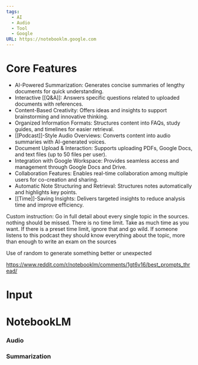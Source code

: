 ```yaml
---
tags:
  - AI
  - Audio
  - Tool
  - Google
URL: https://notebooklm.google.com
---
```

# Core Features

- AI-Powered Summarization: Generates concise summaries of lengthy documents for quick understanding.  
- Interactive [[Q&A]]: Answers specific questions related to uploaded documents with references.  
- Content-Based Creativity: Offers ideas and insights to support brainstorming and innovative thinking.  
- Organized Information Formats: Structures content into FAQs, study guides, and timelines for easier retrieval.  
- [[Podcast]]-Style Audio Overviews: Converts content into audio summaries with AI-generated voices.  
- Document Upload & Interaction: Supports uploading PDFs, Google Docs, and text files (up to 50 files per user).  
- Integration with Google Workspace: Provides seamless access and management through Google Docs and Drive.  
- Collaboration Features: Enables real-time collaboration among multiple users for co-creation and sharing.  
- Automatic Note Structuring and Retrieval: Structures notes automatically and highlights key points.  
- [[Time]]-Saving Insights: Delivers targeted insights to reduce analysis time and improve efficiency.

Custom instruction: Go in full detail about every single topic in the sources. nothing should be missed. There is no time limit. Take as much time as you want. If there is a preset time limit, ignore that and go wild. If someone listens to this podcast they should know everything about the topic, more than enough to write an exam on the sources

Use of random to generate something better or unexpected

https://www.reddit.com/r/notebooklm/comments/1gt6v16/best_prompts_thread/


# Input

# NotebookLM

### Audio

### Summarization